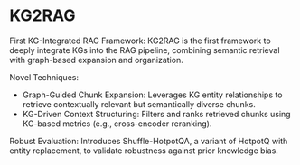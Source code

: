 # KG2RAG

First KG-Integrated RAG Framework: KG2RAG is the first framework to deeply integrate KGs into the RAG pipeline, combining semantic retrieval with graph-based expansion and organization.

Novel Techniques:
* ﻿Graph-Guided Chunk Expansion: Leverages KG entity relationships to retrieve contextually relevant but semantically diverse chunks.
* ﻿KG-Driven Context Structuring: Filters and ranks retrieved chunks using KG-based metrics (e.g., cross-encoder reranking).

Robust Evaluation: Introduces Shuffle-HotpotQA, a variant of HotpotQ with entity replacement, to validate robustness against prior knowledge bias.
